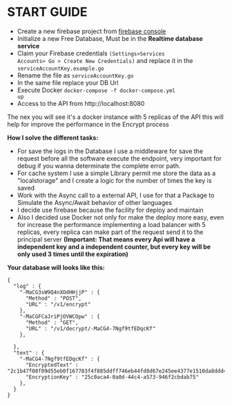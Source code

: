 # START GUIDE
- Create a new firebase project from [firebase console](https://console.firebase.google.com/u/0/)
- Initialize a new Free Database, Must be in the **Realtime database service**
- Claim your Firebase credentials <code>(Settings>Services Accounts> Go > Create New Credentials)</code> and replace it in the <code>serviceAccountKey.example.go</code>
- Rename the file as <code>serviceAccountKey.go</code>
-  In the same file replace your DB Url
- Execute Docker <code>docker-compose -f docker-compose.yml up</code>
- Access to the API from http://localhost:8080

The nex you will see it's a docker instance with 5 replicas of the API this will help for improve the performance in the Encrypt process

**How I solve the different tasks:**
- For save the logs in the Database I use a middleware for save the request before all the software execute the endpoint, very important for debug if you wanna determinate the complete error path.
- For cache system I use a simple Library permit me store the data as a "localstorage" and I create a logic for the number of times the key is saved
- Work with the Async call to a external API, I use for that a Package to Simulate the Async/Await behavior of other languages
- I decide use firebase because the facility for deploy and maintain
- Also I decided use Docker not only for make the deploy more easy, even for increase the performance implementing a load balancer with 5 replicas, every replica can make part of the request send it to the principal server **(Important: That means every Api will have a independent key and a independent counter, but every key will be only used 3 times until the expiration)**

**Your database will looks like this:**

```
{
  "log" : {
    "-MaCG3sW9Q4nXOdHHjjP" : {
      "Method" : "POST",
      "URL" : "/v1/encrypt"
    },
    "-MaCGFCaJriPjOVWCOpw" : {
      "Method" : "GET",
      "URL" : "/v1/decrypt/-MaCG4-7Ngf9tfEDqcKf"
    },
   
  },
  "text" : {
    "-MaCG4-7Ngf9tfEDqcKf" : {
      "EncryptedText" : "2c1b47f08f09d55eb0f167783f4f885ddff746eb44fd8d67e245ee4377e1510da8ddd4ed5ada4e9528d16164a310e2da997fbcc24ae2ce48542de5758f763b7ecec1e9ab3bc771a800f4f56542cfa1fa5856df9b4b6643ce0917",
      "EncryptionKey" : "25c0aca4-0a0d-44c4-a573-946f2cbdab75"
    },
  }
}
```
